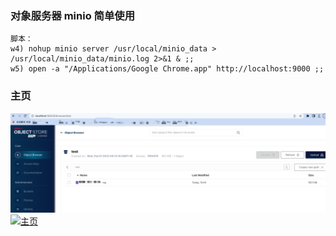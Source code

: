 ### 对象服务器 minio 简单使用

    脚本：
    w4) nohup minio server /usr/local/minio_data > /usr/local/minio_data/minio.log 2>&1 & ;;
    w5) open -a "/Applications/Google Chrome.app" http://localhost:9000 ;;

### 主页 
![http://localhost:9000](.README_images/d56043cb.png)
[![主页](http://localhost:9000)](.README_images/d56043cb.png)